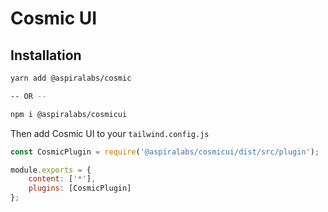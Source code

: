 # Cosmic UI

## Installation

```bash
yarn add @aspiralabs/cosmic

-- OR --

npm i @aspiralabs/cosmicui
```

Then add Cosmic UI to your `tailwind.config.js`

```javascript
const CosmicPlugin = require('@aspiralabs/cosmicui/dist/src/plugin');

module.exports = {
    content: ['*'],
    plugins: [CosmicPlugin]
};
```
